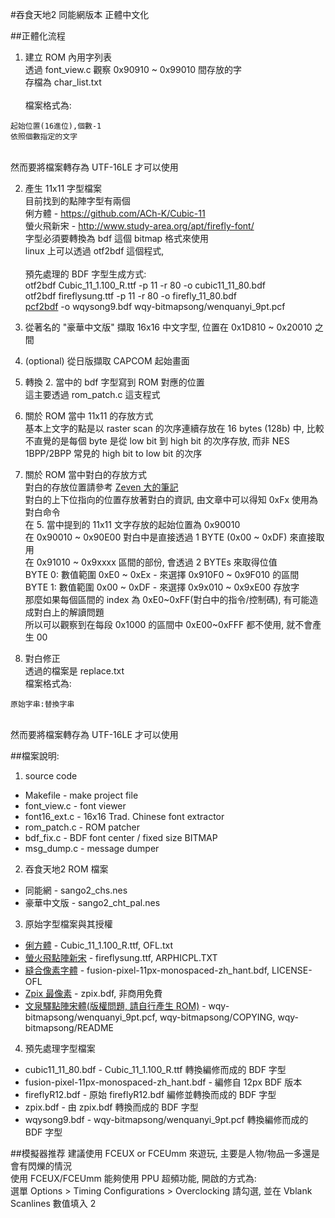 
#吞食天地2 同能網版本 正體中文化

##正體化流程
1. 建立 ROM 內用字列表 \
透過 font_view.c 觀察 0x90910 ~ 0x99010 間存放的字 \
存檔為 char_list.txt \
 \
檔案格式為:
```
起始位置(16進位),個數-1
依照個數指定的文字
```
 \
然而要將檔案轉存為 UTF-16LE 才可以使用

2. 產生 11x11 字型檔案 \
目前找到的點陣字型有兩個 \
俐方體 - https://github.com/ACh-K/Cubic-11 \
螢火飛新宋 - http://www.study-area.org/apt/firefly-font/ \
字型必須要轉換為 bdf 這個 bitmap 格式來使用 \
linux 上可以透過 otf2bdf 這個程式, \
 \
預先處理的 BDF 字型生成方式: \
otf2bdf Cubic_11_1.100_R.ttf -p 11 -r 80 -o cubic11_11_80.bdf \
otf2bdf fireflysung.ttf -p 11 -r 80 -o firefly_11_80.bdf \
[pcf2bdf](https://github.com/ganaware/pcf2bdf) -o wqysong9.bdf wqy-bitmapsong/wenquanyi_9pt.pcf

3. 從著名的 "豪華中文版" 擷取 16x16 中文字型, 位置在 0x1D810 ~ 0x20010 之間

4. (optional) 從日版擷取 CAPCOM 起始畫面

4. 轉換 2. 當中的 bdf 字型寫到 ROM 對應的位置 \
這主要透過 rom_patch.c 這支程式

5. 關於 ROM 當中 11x11 的存放方式 \
基本上文字的點是以 raster scan 的次序連續存放在 16 bytes (128b) 中, 比較不直覺的是每個 byte 是從 low bit 到 high bit 的次序存放, 而非 NES 1BPP/2BPP 常見的 high bit to low bit 的次序

6. 關於 ROM 當中對白的存放方式 \
對白的存放位置請參考 [Zeven 大的筆記](https://tiebac.baidu.com/p/4579995248?pn=1) \
對白的上下位指向的位置存放著對白的資訊, 由文章中可以得知 0xFx 使用為對白命令 \
在 5. 當中提到的 11x11 文字存放的起始位置為 0x90010 \
在 0x90010 ~ 0x90E00 對白中是直接透過 1 BYTE (0x00 ~ 0xDF) 來直接取用 \
在 0x91010 ~ 0x9xxxx 區間的部份, 會透過 2 BYTEs 來取得位值 \
BYTE 0: 數值範圍 0xE0 ~ 0xEx - 來選擇 0x910F0 ~ 0x9F010 的區間 \
BYTE 1: 數值範圍 0x00 ~ 0xDF - 來選擇 0x9x010 ~ 0x9xE00 存放字 \
那麼如果每個區間的 index 為 0xE0~0xFF(對白中的指令/控制碼), 有可能造成對白上的解讀問題 \
所以可以觀察到在每段 0x1000 的區間中 0xE00~0xFFF 都不使用, 就不會產生 00

7. 對白修正 \
透過的檔案是 replace.txt \
檔案格式為:
```
原始字串:替換字串
```
 \
然而要將檔案轉存為 UTF-16LE 才可以使用


##檔案說明:
1. source code
* Makefile - make project file
* font_view.c - font viewer
* font16_ext.c - 16x16 Trad. Chinese font extractor
* rom_patch.c - ROM patcher
* bdf_fix.c - BDF font center / fixed size BITMAP
* msg_dump.c - message dumper

2. 吞食天地2 ROM 檔案
* 同能網 - sango2_chs.nes
* 豪華中文版 - sango2_cht_pal.nes

3. 原始字型檔案與其授權
* [俐方體](https://github.com/ACh-K/Cubic-11) - Cubic_11_1.100_R.ttf, OFL.txt
* [螢火飛點陣新宋](http://www.study-area.org/apt/firefly-font/) - fireflysung.ttf, ARPHICPL.TXT
* [縫合像素字體](https://github.com/TakWolf/fusion-pixel-font) - fusion-pixel-11px-monospaced-zh_hant.bdf, LICENSE-OFL
* [Zpix 最像素](https://github.com/SolidZORO/zpix-pixel-font) - zpix.bdf, 非商用免費
* [文泉驛點陣宋體(版權問題, 請自行產生 ROM)](http://wenq.org/wqy2/index.cgi?BitmapSong) - wqy-bitmapsong/wenquanyi_9pt.pcf, wqy-bitmapsong/COPYING, wqy-bitmapsong/README

4. 預先處理字型檔案
* cubic11_11_80.bdf - Cubic_11_1.100_R.ttf 轉換編修而成的 BDF 字型
* fusion-pixel-11px-monospaced-zh_hant.bdf - 編修自 12px BDF 版本
* fireflyR12.bdf - 原始 fireflyR12.bdf 編修並轉換而成的 BDF 字型
* zpix.bdf - 由 zpix.bdf 轉換而成的 BDF 字型
* wqysong9.bdf - wqy-bitmapsong/wenquanyi_9pt.pcf 轉換編修而成的 BDF 字型

##模擬器推荐
建議使用 FCEUX or FCEUmm 來遊玩, 主要是人物/物品一多還是會有閃爍的情況\
使用 FCEUX/FCEUmm 能夠使用 PPU 超頻功能, 開啟的方式為:\
選單 Options > Timing Configurations > Overclocking 請勾選, 並在 Vblank Scanlines 數值填入 2
